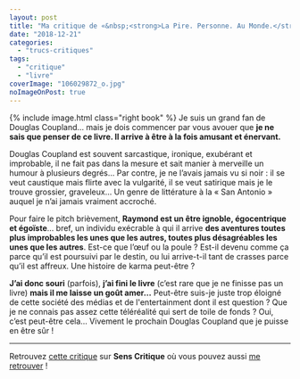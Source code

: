 ```yaml
---
layout: post
title: "Ma critique de «&nbsp;<strong>La Pire. Personne. Au Monde.</strong>&nbsp;» de <em>Douglas Coupland</em>"
date: "2018-12-21"
categories: 
  - "trucs-critiques"
tags: 
  - "critique"
  - "livre"
coverImage: "106029872_o.jpg"
noImageOnPost: true
---
```


{% include image.html class="right book" %}
Je suis un grand fan de Douglas Coupland… mais je dois commencer par vous avouer que **je ne sais que penser de ce livre. Il arrive à être à la fois amusant et énervant.**

Douglas Coupland est souvent sarcastique, ironique, exubérant et improbable, il ne fait pas dans la mesure et sait manier à merveille un humour à plusieurs degrés… Par contre, je ne l’avais jamais vu si noir : il se veut caustique mais flirte avec la vulgarité, il se veut satirique mais je le trouve grossier, graveleux… Un genre de littérature à la « San Antonio » auquel je n’ai jamais vraiment accroché.

Pour faire le pitch brièvement, **Raymond est un être ignoble, égocentrique et égoïste**… bref, un individu exécrable à qui il arrive **des aventures toutes plus improbables les unes que les autres, toutes plus désagréables les unes que les autres**. Est-ce que l’œuf ou la poule ? Est-il devenu comme ça parce qu’il est poursuivi par le destin, ou lui arrive-t-il tant de crasses parce qu’il est affreux. Une histoire de karma peut-être ?

**J’ai donc souri** (parfois), **j’ai fini le livre** (c’est rare que je ne finisse pas un livre) **mais il me laisse un goût amer…** Peut-être suis-je juste trop éloigné de cette société des médias et de l'entertainment dont il est question ? Que je ne connais pas assez cette téléréalité qui sert de toile de fonds ? Oui, c’est peut-être cela… Vivement le prochain Douglas Coupland que je puisse en être sûr !

* * *

Retrouvez [cette critique]( https://www.senscritique.com/livre/La_Pire_Personne_Au_Monde/critique/184616138) sur **Sens Critique** où vous pouvez aussi [me retrouver](http://www.senscritique.com/Arnaud_Malon) !

